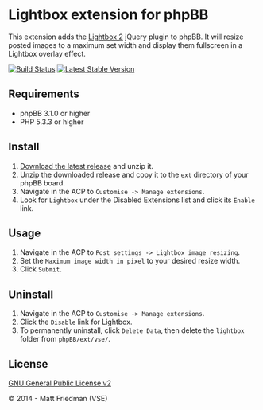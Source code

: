 # Lightbox extension for phpBB

This extension adds the [Lightbox 2](http://lokeshdhakar.com/projects/lightbox2/) jQuery plugin to phpBB. It will resize posted images to a maximum set width and display them fullscreen in a Lightbox overlay effect.

[![Build Status](https://travis-ci.org/VSEphpbb/lightbox.svg)](https://travis-ci.org/VSEphpbb/lightbox)
[![Latest Stable Version](https://poser.pugx.org/vse/lightbox/v/stable)](https://www.phpbb.com/customise/db/extension/lightbox/)

## Requirements
* phpBB 3.1.0 or higher
* PHP 5.3.3 or higher

## Install
1. [Download the latest release](https://www.phpbb.com/customise/db/extension/lightbox/) and unzip it.
2. Unzip the downloaded release and copy it to the `ext` directory of your phpBB board.
3. Navigate in the ACP to `Customise -> Manage extensions`.
4. Look for `Lightbox` under the Disabled Extensions list and click its `Enable` link.

## Usage
1. Navigate in the ACP to `Post settings -> Lightbox image resizing`.
2. Set the `Maximum image width in pixel` to your desired resize width.
3. Click `Submit`.

## Uninstall
1. Navigate in the ACP to `Customise -> Manage extensions`.
2. Click the `Disable` link for Lightbox.
3. To permanently uninstall, click `Delete Data`, then delete the `lightbox` folder from `phpBB/ext/vse/`.

## License
[GNU General Public License v2](http://opensource.org/licenses/GPL-2.0)

© 2014 - Matt Friedman (VSE)
